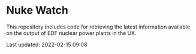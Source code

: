 # Nuke Watch

This repository includes code for retrieving the latest information available on the output of EDF nuclear power plants in the UK.

Last updated: 2022-02-15 09:08